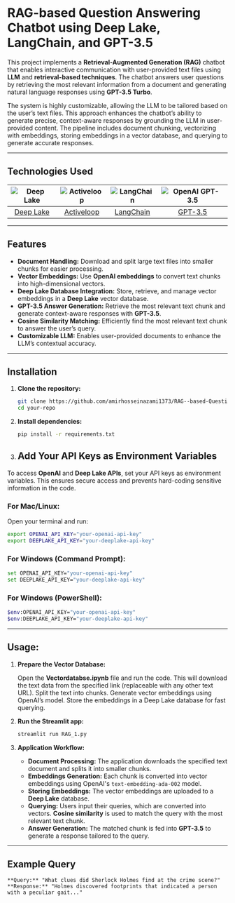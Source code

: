 # RAG-based Question Answering Chatbot using Deep Lake, LangChain, and GPT-3.5

This project implements a **Retrieval-Augmented Generation (RAG)** chatbot that enables interactive communication with user-provided text files using **LLM** and **retrieval-based techniques**. The chatbot answers user questions by retrieving the most relevant information from a document and generating natural language responses using **GPT-3.5 Turbo**.

The system is highly customizable, allowing the LLM to be tailored based on the user’s text files. This approach enhances the chatbot’s ability to generate precise, context-aware responses by grounding the LLM in user-provided content. The pipeline includes document chunking, vectorizing with embeddings, storing embeddings in a vector database, and querying to generate accurate responses.

---

## Technologies Used

| ![Deep Lake](https://camo.githubusercontent.com/ca89695434d3a14babec7e7a8bbb25f2749d8bb1906225b7fe2f50684ad54ba6/68747470733a2f2f692e706f7374696d672e63632f72736a63576333532f646565706c616b652d6c6f676f2e706e67) | ![Activeloop](https://avatars.githubusercontent.com/u/34816118?s=200&v=4) | ![LangChain](https://raw.githubusercontent.com/langchain-ai/.github/main/profile/logo-dark.svg#gh-light-mode-only) | ![OpenAI GPT-3.5](https://github.com/user-attachments/assets/8985f5fe-dbb5-4692-969e-6141d2721feb) |
|:--:|:--:|:--:|:--:|
| [Deep Lake](https://deeplake.ai/) | [Activeloop](https://activeloop.ai/) | [LangChain](https://www.langchain.com/) | [GPT-3.5](https://beta.openai.com/docs/models/gpt-3-5) |

---

## Features

- **Document Handling:** Download and split large text files into smaller chunks for easier processing.
- **Vector Embeddings:** Use **OpenAI embeddings** to convert text chunks into high-dimensional vectors.
- **Deep Lake Database Integration:** Store, retrieve, and manage vector embeddings in a **Deep Lake** vector database.
- **GPT-3.5 Answer Generation:** Retrieve the most relevant text chunk and generate context-aware responses with **GPT-3.5**.
- **Cosine Similarity Matching:** Efficiently find the most relevant text chunk to answer the user’s query.
- **Customizable LLM:** Enables user-provided documents to enhance the LLM’s contextual accuracy.

---

## Installation

1. **Clone the repository:**
    ```bash
    git clone https://github.com/amirhosseinazami1373/RAG--based-Question-answering-chatbot-.git
    cd your-repo
    ```

2. **Install dependencies:**
    ```bash
    pip install -r requirements.txt
    ```

3. ## Add Your API Keys as Environment Variables

To access **OpenAI** and **Deep Lake APIs**, set your API keys as environment variables. This ensures secure access and prevents hard-coding sensitive information in the code.

### For Mac/Linux:
Open your terminal and run:
```bash
export OPENAI_API_KEY="your-openai-api-key"
export DEEPLAKE_API_KEY="your-deeplake-api-key"
 ```
### For Windows (Command Prompt):

```bash
set OPENAI_API_KEY="your-openai-api-key"
set DEEPLAKE_API_KEY="your-deeplake-api-key"
```
### For Windows (PowerShell):

```bash
$env:OPENAI_API_KEY="your-openai-api-key"
$env:DEEPLAKE_API_KEY="your-deeplake-api-key"
```
---

## Usage:

1. **Prepare the Vector Database:**
   
    Open the **Vectordatabse.ipynb** file and run the code. This will download the text data from the specified link (replaceable with any other text URL). Split the text into chunks. Generate vector embeddings using OpenAI’s model. Store     the embeddings in a Deep Lake database for fast querying.

2. **Run the Streamlit app:**
    ```bash
    streamlit run RAG_1.py
    ```

2. **Application Workflow:**
   - **Document Processing:** The application downloads the specified text document and splits it into smaller chunks.
   - **Embeddings Generation:** Each chunk is converted into vector embeddings using OpenAI's `text-embedding-ada-002` model.
   - **Storing Embeddings:** The vector embeddings are uploaded to a **Deep Lake** database.
   - **Querying:** Users input their queries, which are converted into vectors. **Cosine similarity** is used to match the query with the most relevant text chunk.
   - **Answer Generation:** The matched chunk is fed into **GPT-3.5** to generate a response tailored to the query.

---

## Example Query

```text
**Query:** "What clues did Sherlock Holmes find at the crime scene?"
**Response:** "Holmes discovered footprints that indicated a person with a peculiar gait..."




